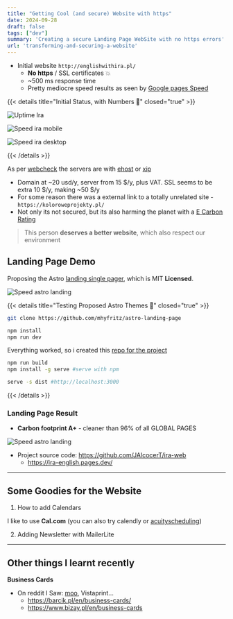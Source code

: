 ```yaml
---
title: "Getting Cool (and secure) Website with https"
date: 2024-09-28
draft: false
tags: ["dev"]
summary: 'Creating a secure Landing Page WebSite with no https errors'
url: 'transforming-and-securing-a-website'
---
```


* Initial website `http://englishwithira.pl/`
    * **No https** / SSL certificates 💥
    * ~500 ms response time
    * Pretty mediocre speed results as seen by [Google pages Speed](https://pagespeed.web.dev/analysis/http-englishwithira-pl/fxrli277be?form_factor=mobile)

<!-- Iryna Valovych
valovych.iryna@gmail.com -->

{{< details title="Initial Status, with Numbers 📌" closed="true" >}}

![Uptime Ira](/blog_img/web/success4-ira/uptime-ira.png)

![Speed ira mobile](/blog_img/web/success4-ira/ira_mobile.png)

![Speed ira desktop](/blog_img/web/success4-ira/ira_desktop.png)

{{< /details >}}


As per [webcheck](https://web-check.xyz/check/http%3A%2F%2Fenglishwithira.pl%2F) the servers are with [ehost](https://ehost.pl/) or [xip](https://www.xip.pl/cennik.php)
* Domain at ~20 usd/y, server from 15 $/y, plus VAT. SSL seems to be extra 10 $/y, making ~50 $/y
* For some reason there was a external link to a totally unrelated site - `https://koloroweprojekty.pl/`
* Not only its not secured, but its also harming the planet with a [E Carbon Rating](https://www.websitecarbon.com/website/englishwithira-pl/)

> This person **deserves a better website**, which also respect our environment

## Landing Page Demo

Proposing the Astro [landing single pager](https://github.com/mhyfritz/astro-landing-page), which is MIT **Licensed**.

![Speed astro landing](/blog_img/web/success4-ira/ira_demo_astro_pagesspeed.png)

{{< details title="Testing Proposed Astro Themes 📌" closed="true" >}}

```sh
git clone https://github.com/mhyfritz/astro-landing-page

npm install
npm run dev
```

Everything worked, so i created this [repo for the project](https://github.com/JAlcocerT/morita-web)


```sh
npm run build
npm install -g serve #serve with npm

serve -s dist #http://localhost:3000
```
{{< /details >}}

### Landing Page Result

* **Carbon footprint A+** - cleaner than 96% of all GLOBAL PAGES

![Speed astro landing](/blog_img/web/success4-ira/ira_demo_carbon_aplus.png)


* Project source code: https://github.com/JAlcocerT/ira-web
  * <https://ira-english.pages.dev/>

---


## Some Goodies for the Website

1. How to add Calendars

I like to use **Cal.com** (you can also try calendly or [acuityscheduling](https://es.acuityscheduling.com/))

2. Adding Newsletter with MailerLite

---

## Other things I learnt recently

**Business Cards**

* On reddit I Saw: [moo](https://www.moo.com/us/), Vistaprint...
    * https://barcik.pl/en/business-cards/
    * https://www.bizay.pl/en/business-cards